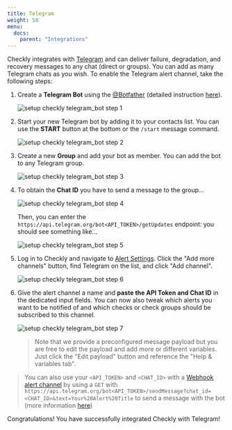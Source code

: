 ```yaml
---
title: Telegram
weight: 58
menu:
  docs:
    parent: "Integrations"
---
```


Checkly integrates with [Telegram](https://telegram.org/) and can 
deliver failure, degradation, and recovery messages to any chat (direct or groups). You can add as many Telegram chats as you wish.
To enable the Telegram alert channel, take the following steps:

1. Create a **Telegram Bot** using the [@Botfather](https://t.me/botfather) (detailed instruction [here](https://core.telegram.org/bots)).
   
   ![setup checkly telegram_bot step 1](/docs/images/integrations/telegram/telegram_step1.png)

2. Start your new Telegram bot by adding it to your contacts list. You can use the **START** button at the bottom or the `/start` message command.

   ![setup checkly telegram_bot step 2](/docs/images/integrations/telegram/telegram_step2.png)

3. Create a new **Group** and add your bot as member. You can add the bot to any Telegram group.
   
   ![setup checkly telegram_bot step 3](/docs/images/integrations/telegram/telegram_step3.png)

4. To obtain the **Chat ID** you have to send a message to the group...

   ![setup checkly telegram_bot step 4](/docs/images/integrations/telegram/telegram_step4.png)

   Then, you can enter the `https://api.telegram.org/bot<API_TOKEN>/getUpdates` endpoint: you should see something like...

   ![setup checkly telegram_bot step 5](/docs/images/integrations/telegram/telegram_step5.png)

5. Log in to Checkly and navigate to [Alert Settings](https://app.checklyhq.com/alert-settings). 
   Click the "Add more channels" button, find Telegram on the list, and click "Add channel".

   ![setup checkly telegram_bot step 6](/docs/images/integrations/telegram/telegram_step6.png)


6. Give the alert channel a name and **paste the API Token and Chat ID** in the dedicated input fields. You can now also tweak
which alerts you want to be notified of and which checks or check groups should be subscribed to this channel.

   ![setup checkly telegram_bot step 7](/docs/images/integrations/telegram/telegram_step7.png)

   > Note that we provide a preconfigured message payload but you are free to edit the payload and add more or different
   > variables. Just click the "Edit payload" button and reference the "Help & variables tab".


> You can also use your `<API_TOKEN>` and `<CHAT_ID>` with a [Webhook alert channel](/docs/alerting/webhooks) by using a `GET` with `https://api.telegram.org/bot<API_TOKEN>/sendMessage?chat_id=<CHAT_ID>&text=Your%20Alert%20Title` to send a message with the bot (more information [here](https://core.telegram.org/bots/api#sendmessage))

Congratulations! You have successfully integrated Checkly with Telegram!
